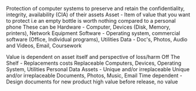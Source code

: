 Protection of computer systems to preserve and retain the confidentiality, integrity, availability (CIA) of their assets 
	Asset - Item of value that you want to protect i.e an empty bottle is worth nothing compared to a personal phone
	These can be
		Hardware - Computer, Devices (Disk, Memory, printers), Network Equipment
		Software - Operating system, commercial software (Office, Individual programs), Utilities
		Data - Doc's, Photos, Audio and Videos, Email, Coursework

Value is  dependent on asset itself and perspective of loss/harm
Off The Shelf - Replacements costs
	Replaceable
		Computers, Devices, Operating System, Utilities
Personal Data Assets - Unique and/or irreplaceable
	Unique and/or irreplaceable 
		Documents, Photos, Music, Email
Time dependent - Design documents for new product high value before release, no value 